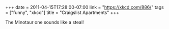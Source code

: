 +++
date = 2011-04-15T17:28:00-07:00
link = "https://xkcd.com/886/"
tags = ["funny", "xkcd"]
title = "Craigslist Apartments"
+++

The Minotaur one sounds like a steal!
